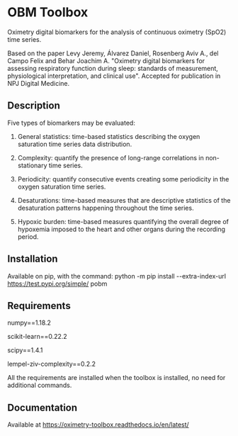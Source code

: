 # OBM Toolbox

Oximetry digital biomarkers for the analysis of continuous oximetry (SpO2) time series.

Based on the paper Levy Jeremy, Álvarez Daniel, Rosenberg Aviv A., del Campo Felix and Behar Joachim A. "Oximetry digital biomarkers for assessing respiratory function during sleep: standards of measurement, physiological interpretation, and clinical use". 
Accepted for publication in NPJ Digital Medicine.

## Description

Five types of biomarkers may be evaluated:

1.  General statistics: time-based statistics describing the oxygen saturation time series data distribution.

2.  Complexity: quantify the presence of long-range correlations in non-stationary time series.

3.  Periodicity: quantify consecutive events creating some periodicity in the oxygen saturation time series.

4.  Desaturations: time-based measures that are descriptive statistics of the desaturation patterns happening throughout the time series.

5.  Hypoxic burden: time-based measures quantifying the overall degree of hypoxemia imposed to the heart and other organs during the recording period.

## Installation

Available on pip, with the command: 
python -m pip install --extra-index-url https://test.pypi.org/simple/ pobm

## Requirements

numpy==1.18.2

scikit-learn==0.22.2

scipy==1.4.1

lempel-ziv-complexity==0.2.2

All the requirements are installed when the toolbox is installed, no need for additional commands.

## Documentation

Available at https://oximetry-toolbox.readthedocs.io/en/latest/
